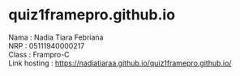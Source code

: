 # quiz1framepro.github.io
Nama : Nadia Tiara Febriana \
NRP : 05111940000217 \
Class : Frampro-C \
Link hosting :  https://nadiatiaraa.github.io/quiz1framepro.github.io/
